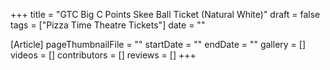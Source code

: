 +++
title = "GTC Big C Points Skee Ball Ticket (Natural White)"
draft = false
tags = ["Pizza Time Theatre Tickets"]
date = ""

[Article]
pageThumbnailFile = ""
startDate = ""
endDate = ""
gallery = []
videos = []
contributors = []
reviews = []
+++